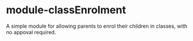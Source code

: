 # module-classEnrolment
A simple module for allowing parents to enrol their children in classes, with no appoval required.
